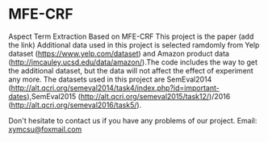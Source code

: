 # MFE-CRF
 Aspect Term Extraction Based on MFE-CRF
This project is the paper (add the link)
Additional data used in this project is selected ramdomly from Yelp dataset (https://www.yelp.com/dataset) and Amazon product data (http://jmcauley.ucsd.edu/data/amazon/).The code includes the way to get the additional dataset, but the data will not affect the effect of experiment any more.
The datasets used in this project are SemEval2014 (http://alt.qcri.org/semeval2014/task4/index.php?id=important-dates),SemEval2015 (http://alt.qcri.org/semeval2015/task12/)/2016 (http://alt.qcri.org/semeval2016/task5/).


Don't hesitate to contact us if you have any problems of our project. Email: xymcsu@foxmail.com
